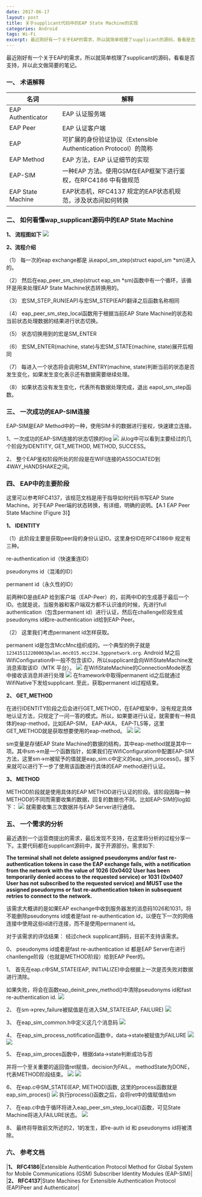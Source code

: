 ```yaml
---
date: 2017-06-17
layout: post
title: 关于supplicant代码中的EAP State Machine的实现
categories: Android
tags: Wi-Fi
excerpt: 最近刚好有一个关于EAP的需求，所以就简单梳理了supplicant的源码，看看是否支持，并以此文做简要的笔记。
---
```


最近刚好有一个关于EAP的需求，所以就简单梳理了supplicant的源码，看看是否支持，并以此文做简要的笔记。

### **一、 术语解释**

|名词|解释|
|-|-|
|EAP Authenticator|EAP 认证服务端|
|EAP Peer|EAP 认证客户端|
|EAP|可扩展的身份验证协议（Extensible Authentication Protocol）的简称|
|EAP Method|EAP 方法，EAP 认证细节的实现|
|EAP-SIM|一种EAP 方法。使用GSM在EAP框架下进行鉴权，在RFC4186 中有做规范|
|EAP State Machine|EAP状态机，RFC4137 规定的EAP状态机规范，涉及状态间如何转换|

### **二、 如何看懂wap_supplicant源码中的EAP State Machine**
**1、 流程图如下**
![](/blog/assets/wifi/eap-state-machine-1.png) 

**2、流程介绍**

（1） 每一次的eap exchange都是 从eapol_sm_step(struct eapol_sm *sm)进入的。

（2） 然后在eap_peer_sm_step(struct eap_sm *sm)函数中有一个循环，该循环是用来处理EAP State Machine状态转换用的。

（3） 宏SM_STEP_RUN(EAP)与宏SM_STEP(EAP)翻译之后函数名称相同

（4） eap_peer_sm_step_local函数用于根据当前EAP State Machine的状态和当前状态处理数据的结果进行状态切换。

（5） 状态切换用到的宏是SM_ENTER

（6） 宏SM_ENTER(machine, state)与宏SM_STATE(machine, state)展开后相同

（7） 每进入一个状态将会调用SM_ENTRY(machine, state)判断当前的状态是否发生变化，如果发生变化表示还有数据需要继续处理。

（8） 如果状态没有发生变化，代表所有数据处理完成，退出 eapol_sm_step函数。

### **三、 一次成功的EAP-SIM连接**

EAP-SIM是EAP Method中的一种，使用SIM卡的数据进行鉴权，快速建立连接。

1、一次成功的EAP-SIM连接的状态切换的log
![](/blog/assets/wifi/eap-state-machine-2.png) 
从log中可以看到主要经过的几个阶段为IDENTITY, GET_METHOD, METHOD, SUCCESS。 

2、 整个EAP鉴权阶段所处的阶段是在WIFI连接的ASSOCIATED到4WAY_HANDSHAKE之间。

### **四、 EAP中的主要阶段**

这里可以参考RFC4137，该规范文档是用于指导如何代码书写EAP State Machine。对于EAP Peer端的状态转换，有详细，明确的说明。【A.1 EAP Peer State Machine (Figure 3)】

**1、 IDENTITY**

（1）此阶段主要是获取peer段的身份认证ID。这里身份ID在RFC4186中			规定有三种。

re-authentication id（快速重连ID）

pseudonyms id（混淆的ID）

permanent id（永久性的ID）

前两种ID是由EAP 给到客户端（EAP-Peer）的，前两中ID的生成基于最后一个ID。也就是说，当服务器和客户端双方都不认识谁的时候，先进行full authentication（包含permanent id）进行认证，然后在challenge阶段生成pseudonyms id和re-authentication id给到EAP-Peer。

（2） 这里我们考虑permanent id怎样获取。

permanent id是包含MccMnc组织成的。一个典型的例子就是`123415112200003@wlan.mnc015.mcc234.3gppnetwork.org`. Android M之后WifiConfiguration中一般不包含该ID，所以supplicant会向WifiStateMachine发消息索取该ID（MTK 平台）。
![](/blog/assets/wifi/eap-state-machine-3.png) 
在WifiStateMachine的ConnectionMode状态中接收该消息并进行处理
![](/blog/assets/wifi/eap-state-machine-4.png) 
在framework中取得permanent id之后就通过WifiNative下发给supplicant. 至此，获取permanent id过程结束。

**2、 GET_METHOD**

在进行IDENTITY阶段之后会进行GET_METHOD，在EAP框架中，没有规定具体地认证方法，只规定了一问一答的模式。所以，如果要进行认证，就需要有一种具体的eap-method，比如EAP-SIM， EAP-AKA， EAP-TLS等，这里GET_METHOD就是获取想要使用的eap-method。
![](/blog/assets/wifi/eap-state-machine-5.png) 
![](/blog/assets/wifi/eap-state-machine-6.png) 

sm变量是存储EAP State Machine的数据的结构，其中eap-method就是其中一项。其中sm->m是一个函数指针，如果我们在WifiConfiguration中配置EAP-SIM方法，这里sm->m被赋予的值就是eap_sim.c中定义的eap_sim_process()。接下来就可以进行下一步了使用该函数进行具体的EAP method进行认证。

**3、 METHOD**

METHOD阶段就是使用具体的EAP METHOD进行认证的阶段。该阶段因每一种METHOD的不同而需要收集的数据，回复的数据也不同。比如EAP-SIM的log如下：
![](/blog/assets/wifi/eap-state-machine-7.png) 
就需要收集三次数据并与EAP Server进行通信。


### **五、 一个需求的分析**
最近遇到一个运营商提出的需求，最后发现不支持，在这里将分析的过程分享一下。主要代码都在supplicant源码中，属于开源部分。需求如下:

**The terminal shall not delete assigned pseudonyms and/or fast re-authentication tokens in case the EAP exchange fails, with a notification from the network with the value of 1026 (0x0402 User has been temporarily denied access to the requested service) or 1031 (0x0407 User has not subscribed to the requested service) and MUST use the assigned pseudonyms or fast re-authentication token in subsequent retries to connect to the network.**

该需求大概讲的是如果EAP exchange中收到服务器发的消息码1026和1031，将不能删除pseudonyms id或者是fast re-authentication id，以便在下一次的网络连接中使用这些id进行连接，而不是使用permanent id。

对于该需求的评估结果：
经过check supplicant源码，目前不支持该需求。

0、 pseudonyms id或者是fast re-authentication id 都是EAP Server在进行chanllenge阶段（也就是METHOD阶段）给到EAP Peer的。

1、 首先在eap.c中SM_STATE(EAP, INITIALIZE)中会根据上一次是否失败对数据进行清除。

如果失败，将会在函数eap_deinit_prev_method()中清除pseudonyms id和fast re-authentication id.
![](/blog/assets/wifi/eap-state-machine-8.png) 

2、 在sm->prev_failure被赋值是在进入SM_STATE(EAP, FAILURE)
![](/blog/assets/wifi/eap-state-machine-9.png) 

3、 在eap_sim_common.h中定义这几个消息码
![](/blog/assets/wifi/eap-state-machine-10.png) 

4、 在eap_sim_process_notification函数中，data->state被赋值为FAILURE
![](/blog/assets/wifi/eap-state-machine-11.png) 
![](/blog/assets/wifi/eap-state-machine-12.png) 

5、 在eap_sim_proces函数中，根据data->state判断成功与否

并将一个至关重要的返回值ret赋值，decision为FAIL， methodState为DONE，代表METHOD阶段结束。
![](/blog/assets/wifi/eap-state-machine-13.png) 
![](/blog/assets/wifi/eap-state-machine-14.png) 

6、 在eap.c中SM_STATE(EAP, METHOD)函数, 这里的process函数就是eap_sim_proces()
![](/blog/assets/wifi/eap-state-machine-15.png) 
执行process()函数之后，会将ret中的值赋值给sm

7、 在eap.c中由于循环将进入eap_peer_sm_step_local()函数，可见State Machine将进入FAILURE状态。
![](/blog/assets/wifi/eap-state-machine-16.png) 

8、 最终将导致前文所述的2，1的发生，即re-auth id 和 pseudonyms id将被清除。

### **六、 参考文档**

|**1、 RFC4186**|Extensible Authentication Protocol Method for Global System for Mobile Communications (GSM) Subscriber Identity Modules (EAP-SIM)|
|**2、 RFC4137**|State Machines for Extensible Authentication Protocol (EAP)Peer and Authenticator|